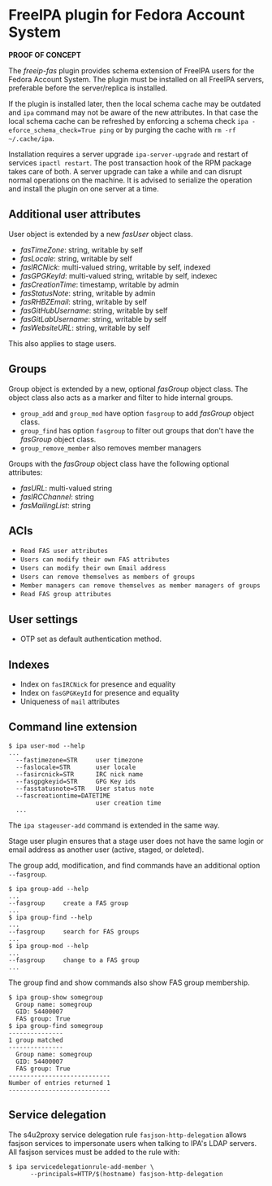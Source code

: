 # FreeIPA plugin for Fedora Account System

**PROOF OF CONCEPT**

The *freeip-fas* plugin provides schema extension of FreeIPA users for
the Fedora Account System. The plugin must be installed on all FreeIPA
servers, preferable before the server/replica is installed.

If the plugin is installed later, then the local schema cache may be
outdated and ``ipa`` command may not be aware of the new attributes.
In that case the local schema cache can be refreshed by enforcing
a schema check ``ipa -eforce_schema_check=True ping`` or by purging
the cache with ``rm -rf ~/.cache/ipa``.

Installation requires a server upgrade ``ipa-server-upgrade`` and
restart of services ``ipactl restart``. The post transaction hook
of the RPM package takes care of both. A server upgrade can take a
while and can disrupt normal operations on the machine. It is advised
to serialize the operation and install the plugin on one server at a
time.

## Additional user attributes

User object is extended by a new *fasUser* object class.

* *fasTimeZone*: string, writable by self
* *fasLocale*: string, writable by self
* *fasIRCNick*: multi-valued string, writable by self, indexed
* *fasGPGKeyId*: multi-valued string, writable by self, indexec
* *fasCreationTime*: timestamp, writable by admin
* *fasStatusNote*: string, writable by admin
* *fasRHBZEmail*: string, writable by self
* *fasGitHubUsername*: string, writable by self
* *fasGitLabUsername*: string, writable by self
* *fasWebsiteURL*: string, writable by self

This also applies to stage users.

## Groups

Group object is extended by a new, optional *fasGroup* object class.
The object class also acts as a marker and filter to hide internal
groups.

* ``group_add`` and ``group_mod`` have option ``fasgroup`` to add
  *fasGroup* object class.
* ``group_find`` has option ``fasgroup`` to filter out groups that
  don't have the *fasGroup* object class.
* ``group_remove_member`` also removes member managers

Groups with the *fasGroup* object class have the following optional attributes:

* *fasURL*: multi-valued string
* *fasIRCChannel*: string
* *fasMailingList*: string

## ACIs

* ``Read FAS user attributes``
* ``Users can modify their own FAS attributes``
* ``Users can modify their own Email address``
* ``Users can remove themselves as members of groups``
* ``Member managers can remove themselves as member managers of groups``
* ``Read FAS group attributes``

## User settings

* OTP set as default authentication method.

## Indexes

* Index on ``fasIRCNick`` for presence and equality
* Index on ``fasGPGKeyId`` for presence and equality
* Uniqueness of ``mail`` attributes

## Command line extension

```
$ ipa user-mod --help
...
  --fastimezone=STR     user timezone
  --faslocale=STR       user locale
  --fasircnick=STR      IRC nick name
  --fasgpgkeyid=STR     GPG Key ids
  --fasstatusnote=STR   User status note
  --fascreationtime=DATETIME
                        user creation time
  ...
```

The `ipa stageuser-add` command is extended in the same way.

Stage user plugin ensures that a stage user does not have the same
login or email address as another user (active, staged, or deleted).

The group add, modification, and find commands have an additional
option ``--fasgroup``.

```
$ ipa group-add --help
...
--fasgroup     create a FAS group
...
$ ipa group-find --help
...
--fasgroup     search for FAS groups
...
$ ipa group-mod --help
...
--fasgroup     change to a FAS group
...
```

The group find and show commands also show FAS group membership.

```
$ ipa group-show somegroup
  Group name: somegroup
  GID: 54400007
  FAS group: True
$ ipa group-find somegroup
---------------
1 group matched
---------------
  Group name: somegroup
  GID: 54400007
  FAS group: True
----------------------------
Number of entries returned 1
----------------------------
```

## Service delegation

The s4u2proxy service delegation rule ``fasjson-http-delegation``
allows fasjson services to impersonate users when talking to IPA's
LDAP servers. All fasjson services must be added to the rule with:

```
$ ipa servicedelegationrule-add-member \
      --principals=HTTP/$(hostname) fasjson-http-delegation
```
